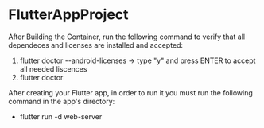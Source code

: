 # FlutterAppProject

After Building the Container, run the following command to verify that all dependeces and licenses are installed and accepted:  

1. flutter doctor --android-licenses
  -> type "y" and press ENTER to accept all needed liscences
2. flutter doctor

After creating your Flutter app, in order to run it you must run the following command in the app's directory:
* flutter run -d web-server
